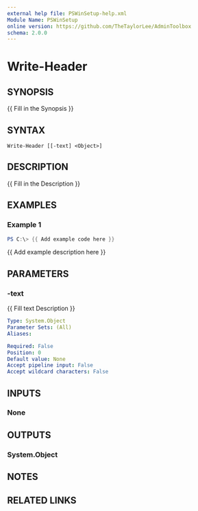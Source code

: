 ```yaml
---
external help file: PSWinSetup-help.xml
Module Name: PSWinSetup
online version: https://github.com/TheTaylorLee/AdminToolbox
schema: 2.0.0
---
```


# Write-Header

## SYNOPSIS
{{ Fill in the Synopsis }}

## SYNTAX

```
Write-Header [[-text] <Object>]
```

## DESCRIPTION
{{ Fill in the Description }}

## EXAMPLES

### Example 1
```powershell
PS C:\> {{ Add example code here }}
```

{{ Add example description here }}

## PARAMETERS

### -text
{{ Fill text Description }}

```yaml
Type: System.Object
Parameter Sets: (All)
Aliases:

Required: False
Position: 0
Default value: None
Accept pipeline input: False
Accept wildcard characters: False
```

## INPUTS

### None

## OUTPUTS

### System.Object
## NOTES

## RELATED LINKS
